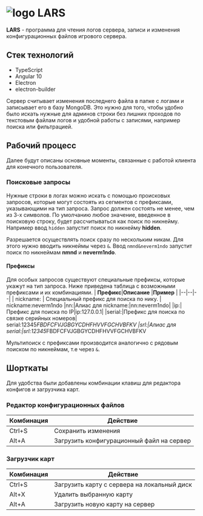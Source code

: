 # ![logo](https://raw.githubusercontent.com/neverm1ndo/libertylogs/master/docs/logo_60x60.png) LARS
**LARS** - программа для чтения логов сервера, записи и изменения конфигурационных файлов игрового сервера.


## Стек технологий

* TypeScript
* Angular 10
* Electron
* electron-builder


Сервер считывает изменения последнего файла в папке с логами и записывает его в базу MongoDB. Это нужно для того, чтобы удобно было искать нужные для админов строки без лишних проходов по текстовым файлам логов и удобной работы с записями, например поиска или фильтрацией.

## Рабочий процесс
Далее будут описаны основные моменты, связанные с работой клиента для конечного пользователя.  
### Поисковые запросы
Нужные строки в логах можно искать с помощью происковых запросов, которые могут состоять из сегментов с префиксами, указывающими на тип запроса. Запрос должен состоять не менее, чем из 3-х символов.
По умолчанию  любое значение, введенное в поисковую строку, будет рассчитываться как поиск по никнейму.
Например ввод `hidden` запустит поиск по никнейму **hidden**.

Разрешается осуществлять поиск сразу по нескольким никам. Для этого нужно вводить никнеймы через `&`.
Ввод `nmnd&neverm1ndo` запустит поиск по никнеймам **nmnd** и **neverm1ndo**.
#### Префиксы
Для особых запросов существуют специальные префиксы, которые укажут на тип запроса. Ниже приведена таблица с возможными префиксами и их комбинациями.
|  **Префикс**|**Описание** |**Пример** |
|--|--|--|
| nickname: | Специальный префикс для поиска по нику.  | nickname:neverm1ndo
|nn:|Алиас для nickname:|nn:neverm1ndo|
|ip:| Префикс для поиска по IP|ip:127.0.0.1|
|serial:|Префикс для поиска по связке серийных номеров| serial:12345*FBDFCFVJGBGYCDHFHVVFGCHVBFKV
|srl:|Алиас для serial:|srl:12345*FBDFCFVJGBGYCDHFHVVFGCHVBFKV

Мультипоиск с префиксами производится аналогично с рядовым поиском по никнеймам, т.е через `&`.

## Шорткаты
Для удобства были добавлены комбинации клавиш для редактора конфигов и загрузчика карт.
### Редактор конфигурационных файлов
| Комбинация | Действие |
|--|--|
| Ctrl+S | Сохранить изменения |
| Alt+A | Загрузить конфигурационный файл на сервер |

### Загрузчик карт
| Комбинация | Действие |
|--|--|
| Ctrl+S | Загрузить карту с сервера на локальный диск |
| Alt+X | Удалить выбранную карту |
| Alt+A | Загрузить новую карту на сервер |
